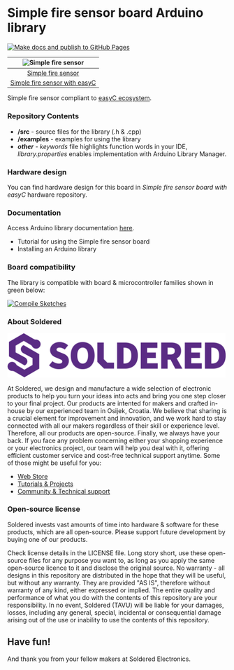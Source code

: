 # Simple fire sensor board Arduino library

[![Make docs and publish to GitHub Pages](https://github.com/SolderedElectronics/Soldered-Simple-Fire-Sensor-Arduino-Library/actions/workflows/make_docs.yml/badge.svg?branch=dev)](https://github.com/SolderedElectronics/Soldered-Simple-Fire-Sensor-Arduino-Library/actions/workflows/make_docs.yml)

| ![Simple fire sensor](https://upload.wikimedia.org/wikipedia/commons/8/8f/Example_image.svg)    |
| :---------------------------------------------------------------------------------------------: |
| [Simple fire sensor](https://www.solde.red/333047)                                              |
| [Simple fire sensor with easyC](https://www.solde.red/333042)                                   |

Simple fire sensor compliant to [easyC ecosystem](https://www.soldered.com/en/easyC). 

### Repository Contents
- **/src** - source files for the library (.h & .cpp)
- **/examples** - examples for using the library
- ***other*** - *keywords* file highlights function words in your IDE, *library.properties* enables implementation with Arduino Library Manager.

### Hardware design
You can find hardware design for this board in *Simple fire sensor board with easyC* hardware repository.

### Documentation

Access Arduino library documentation [here](https://solderedelectronics.github.io/Soldered-Simple-Fire-Sensor-Arduino-library/).

- Tutorial for using the Simple fire sensor board
- Installing an Arduino library

### Board compatibility

The library is compatible with board & microcontroller families shown in green below: 

[![Compile Sketches](http://github-actions.40ants.com/SolderedElectronics/Soldered-Simple-Fire-Sensor-Arduino-Library/matrix.svg?branch=dev&only=Compile%20Sketches)](https://github.com/SolderedElectronics/Soldered-Simple-Fire-Sensor-Arduino-Library/actions/workflows/compile_test.yml)


### About Soldered
<img src="https://raw.githubusercontent.com/SolderedElectronics/Soldered-Generic-Arduino-Library/dev/extras/Soldered-logo-color.png" alt="soldered-logo" width="500"/>

At Soldered, we design and manufacture a wide selection of electronic products to help you turn your ideas into acts and bring you one step closer to your final project. Our products are intented for makers and crafted in-house by our experienced team in Osijek, Croatia. We believe that sharing is a crucial element for improvement and innovation, and we work hard to stay connected with all our makers regardless of their skill or experience level. Therefore, all our products are open-source. Finally, we always have your back. If you face any problem concerning either your shopping experience or your electronics project, our team will help you deal with it, offering efficient customer service and cost-free technical support anytime. Some of those might be useful for you:

- [Web Store](https://www.soldered.com/shop)
- [Tutorials & Projects](https://soldered.com/learn)
- [Community & Technical support](https://soldered.com/community)


### Open-source license
Soldered invests vast amounts of time into hardware & software for these products, which are all open-source. Please support future development by buying one of our products. 

Check license details in the LICENSE file. Long story short, use these open-source files for any purpose you want to, as long as you apply the same open-source licence to it and disclose the original source. No warranty - all designs in this repository are distributed in the hope that they will be useful, but without any warranty. They are provided "AS IS", therefore without warranty of any kind, either expressed or implied. The entire quality and performance of what you do with the contents of this repository are your responsibility. In no event, Soldered (TAVU) will be liable for your damages, losses, including any general, special, incidental or consequential damage arising out of the use or inability to use the contents of this repository. 

## Have fun! 
And thank you from your fellow makers at Soldered Electronics.